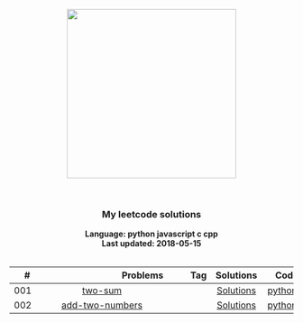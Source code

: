 <p align="center"><img width="300" src="https://raw.githubusercontent.com/kdwycz/workbook/master/LeetCode%20Algorithms/static/site-logo.png"></p>
<p align="center">
    <img src="https://img.shields.io/badge/Solved/Total(Locked)-2/573(107)-green.svg?style=flat-square" alt="">
    <img src="https://img.shields.io/badge/Hard-0-blue.svg?style=flat-square" alt="">
    <img src="https://img.shields.io/badge/Medium-1-blue.svg?style=flat-square" alt="">
    <img src="https://img.shields.io/badge/Easy-1-blue.svg?style=flat-square" alt="">
</p>
<h3 align="center">My leetcode solutions</h3>

<p align="center">
    <b>Language: python javascript c cpp</b>
    <br>
    <b>Last updated: 2018-05-15</b>
    <br><br>
</p>

| 　#　 | 　　　　　　　　　Problems　　　　　　　　　 | 　　Tag　　 | Solutions | 　Code　 | 　Difficulty　 |
|:-----:|:----------------------------------------:|:---:|:-------------:|:--------:|:--------------:|
| 001 | [two-sum](https://leetcode-cn.com/problems/two-sum/description/) |  | [Solutions](./001.two-sum) | [python](./001.two-sum/two-sum.py) | Easy |
| 002 | [add-two-numbers](https://leetcode-cn.com/problems/add-two-numbers/description/) |  | [Solutions](./.add-two-numbers) | [python](./002.add-two-numbers/add-two-numbers.py) | Medium |
